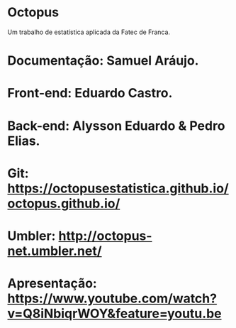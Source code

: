 # Octopus
Um trabalho de estatística aplicada da Fatec de Franca.

# Documentação: Samuel Aráujo.

# Front-end: Eduardo Castro.

# Back-end: Alysson Eduardo & Pedro Elias.

# Git: https://octopusestatistica.github.io/octopus.github.io/

# Umbler: http://octopus-net.umbler.net/

# Apresentação: https://www.youtube.com/watch?v=Q8iNbiqrWOY&feature=youtu.be
